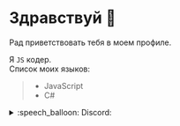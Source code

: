 # Здравствуй 🍺
Рад приветствовать тебя в моем профиле.

Я `JS` кодер.
<br>
Список моих языков:
> + JavaScript
> + C#

<details>
  <summary>:speech_balloon: Discord:</summary>
    <hr>
    <a href="https://discord.com/users/805865940343980084">
    <img src="https://api.alexflipnote.dev/captcha?text=Xuksi%238943](https://api.alexflipnote.dev/captcha?text=Xuksir%238943" />
    </a>
</details>

</details>
